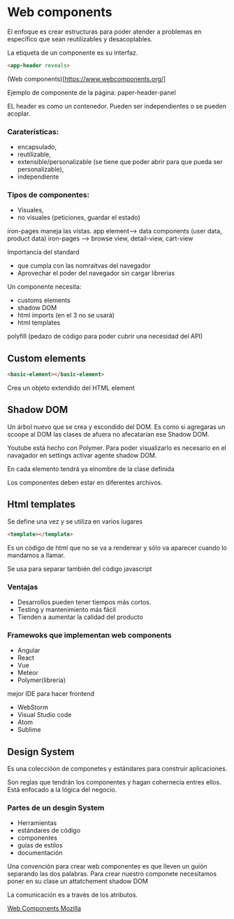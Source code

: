 # Web components

El enfoque es crear estructuras para poder atender a problemas en específico que sean reutilizables y desacoplables.

La etiqueta de un componente es su interfaz.

```html
<app-header reveals>
```
(Web components)[https://www.webcomponents.org/]

Ejemplo de componente de la página: paper-header-panel

EL header es como un contenedor. Pueden ser independientes o se pueden acoplar.

### Caraterísticas:
* encapsulado,
* reutilizable,
* extensible/personalizable (se tiene que poder abrir para que pueda ser personalizable),
* independiente

### Tipos de componentes:
* Visuales,
* no visuales (peticiones, guardar el estado)

iron-pages maneja las vistas.
app element--> data components (user data, product data)
iron-pages --> browse view, detail-view, cart-view

Importancia del standard
* que cumpla con las nomraitvas del navegador
* Aprovechar el poder del navegador sin cargar librerias

Un componente necesita:
* customs elements
* shadow DOM
* html imports (en el 3 no se usará)
* html templates

polyfill (pedazo de código para poder cubrir una necesidad del API)

## Custom elements

```html
<basic-element></basic-element>
```
Crea un objeto extendido del HTML element

## Shadow DOM

Un árbol nuevo que se crea y escondido del DOM. Es como si agregaras un scoope al DOM
las clases de afuera no afecatarían ese Shadow DOM.

Youtube está hecho con Polymer.
Para poder visualizarlo es necesario en el navagador en settings activar agente shadow DOM.

En cada elemento tendrá ya elnombre de la clase definida

Los componentes deben estar en diferentes archivos.

## Html templates

Se define una vez y se utiliza en varios lugares

```html
<template></template>
```
Es un código de html que no se va a renderear y sólo va aparecer cuando lo mandamos a llamar.

Se usa para separar también del código javascript

### Ventajas
* Desarrollos pueden tener tiempos más cortos.
* Testing y mantenimiento más fácil
* Tienden a aumentar la calidad del producto

### Framewoks que implementan web components
* Angular
* React
* Vue
* Meteor
* Polymer(librería)

mejor IDE para hacer frontend

* WebStorm
* Visual Studio code
* Atom
* Sublime

## Design System

Es una coleccióon de componetes y estándares para construir aplicaciones.

Son reglas que tendrán los componentes y hagan cohernecia entres ellos. Está enfocado a la
lógica del negocio.

### Partes de un desgin System
* Herramientas
* estándares de código
* componentes
* guías de estilos
* documentación

Una convención para crear web componentes es que lleven un guión separando las dos palabras.
Para crear nuestro componete necesitamos poner en su clase un attatchement shadow DOM

La comunicación es a través de los atributos.

[Web Components Mozilla](https://developer.mozilla.org/en-US/docs/Web/Web_Components/Using_custom_elements)

